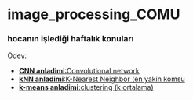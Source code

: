 # image_processing_COMU
### hocanın işlediği haftalık konuları 

Ödev:

  - [**CNN anladimi**:Convolutional network](CNN.md)
  - [**kNN anladimi**:K-Nearest Neighbor (en yakin komsu ](KNN.md)
  - [**k-means anladimi**:clustering (k ortalama)](Km.md)


